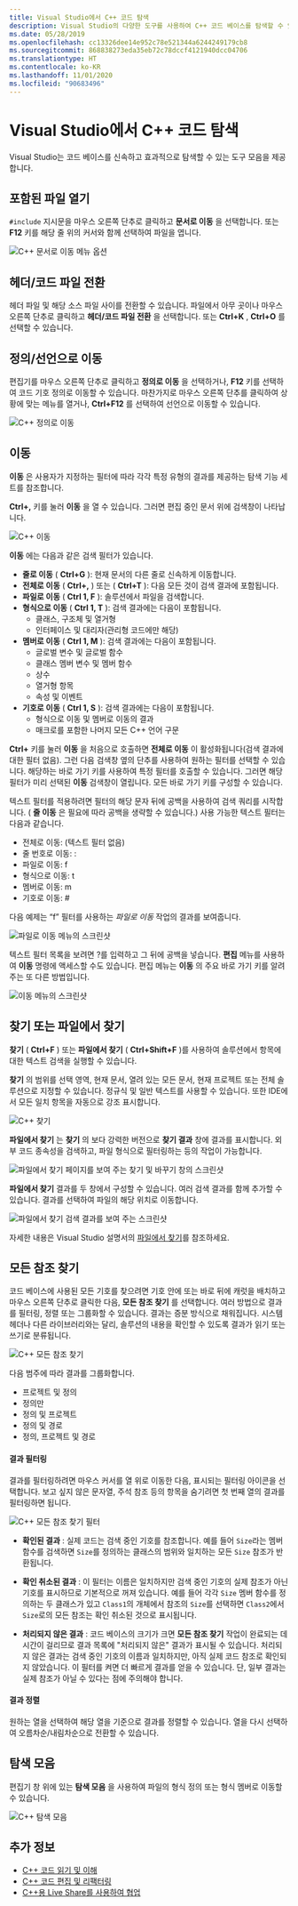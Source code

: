 ```yaml
---
title: Visual Studio에서 C++ 코드 탐색
description: Visual Studio의 다양한 도구를 사용하여 C++ 코드 베이스를 탐색할 수 있습니다.
ms.date: 05/28/2019
ms.openlocfilehash: cc13326dee14e952c78e521344a6244249179cb8
ms.sourcegitcommit: 868838273eda35eb72c78dccf4121940dcc04706
ms.translationtype: HT
ms.contentlocale: ko-KR
ms.lasthandoff: 11/01/2020
ms.locfileid: "90683496"
---
```

# <a name="navigate-c-code-in-visual-studio"></a>Visual Studio에서 C++ 코드 탐색

Visual Studio는 코드 베이스를 신속하고 효과적으로 탐색할 수 있는 도구 모음을 제공합니다.

## <a name="open-an-included-file"></a>포함된 파일 열기

`#include` 지시문을 마우스 오른쪽 단추로 클릭하고 **문서로 이동** 을 선택합니다. 또는 **F12** 키를 해당 줄 위의 커서와 함께 선택하여 파일을 엽니다.

![C&#43;&#43; 문서로 이동 메뉴 옵션](../ide/media/go-to-document.png "문서로 이동")

## <a name="toggle-headercode-file"></a>헤더/코드 파일 전환

헤더 파일 및 해당 소스 파일 사이를 전환할 수 있습니다. 파일에서 아무 곳이나 마우스 오른쪽 단추로 클릭하고 **헤더/코드 파일 전환** 을 선택합니다. 또는 **Ctrl+K** , **Ctrl+O** 를 선택할 수 있습니다.

## <a name="go-to-definitiondeclaration"></a>정의/선언으로 이동

편집기를 마우스 오른쪽 단추로 클릭하고 **정의로 이동** 을 선택하거나, **F12** 키를 선택하여 코드 기호 정의로 이동할 수 있습니다. 마찬가지로 마우스 오른쪽 단추를 클릭하여 상황에 맞는 메뉴를 열거나, **Ctrl+F12** 를 선택하여 선언으로 이동할 수 있습니다.

![C&#43;&#43; 정의로 이동](../ide/media/go-to-def.png "정의로 이동")

## <a name="go-to"></a>이동

**이동** 은 사용자가 지정하는 필터에 따라 각각 특정 유형의 결과를 제공하는 탐색 기능 세트를 참조합니다.

**Ctrl+,** 키를 눌러 **이동** 을 열 수 있습니다. 그러면 편집 중인 문서 위에 검색창이 나타납니다.

![C&#43;&#43; 이동](../ide/media/go-to-cpp.png "이동")

**이동** 에는 다음과 같은 검색 필터가 있습니다.

- **줄로 이동** ( **Ctrl+G** ): 현재 문서의 다른 줄로 신속하게 이동합니다.
- **전체로 이동** ( **Ctrl+,** ) 또는 ( **Ctrl+T** ): 다음 모든 것이 검색 결과에 포함됩니다.
- **파일로 이동** ( **Ctrl 1, F** ): 솔루션에서 파일을 검색합니다.
- **형식으로 이동** ( **Ctrl 1, T** ): 검색 결과에는 다음이 포함됩니다.
  - 클래스, 구조체 및 열거형
  - 인터페이스 및 대리자(관리형 코드에만 해당)
- **멤버로 이동** ( **Ctrl 1, M** ): 검색 결과에는 다음이 포함됩니다.
  - 글로벌 변수 및 글로벌 함수
  - 클래스 멤버 변수 및 멤버 함수
  - 상수
  - 열거형 항목
  - 속성 및 이벤트
- **기호로 이동** ( **Ctrl 1, S** ): 검색 결과에는 다음이 포함됩니다.
  - 형식으로 이동 및 멤버로 이동의 결과
  - 매크로를 포함한 나머지 모든 C++ 언어 구문

**Ctrl+** 키를 눌러 **이동** 을 처음으로 호출하면 **전체로 이동** 이 활성화됩니다(검색 결과에 대한 필터 없음). 그런 다음 검색창 옆의 단추를 사용하여 원하는 필터를 선택할 수 있습니다. 해당하는 바로 가기 키를 사용하여 특정 필터를 호출할 수 있습니다. 그러면 해당 필터가 미리 선택된 **이동** 검색창이 열립니다. 모든 바로 가기 키를 구성할 수 있습니다.

텍스트 필터를 적용하려면 필터의 해당 문자 뒤에 공백을 사용하여 검색 쿼리를 시작합니다. ( **줄 이동** 은 필요에 따라 공백을 생략할 수 있습니다.) 사용 가능한 텍스트 필터는 다음과 같습니다.

- 전체로 이동: (텍스트 필터 없음)
- 줄 번호로 이동: :
- 파일로 이동: f
- 형식으로 이동: t
- 멤버로 이동: m
- 기호로 이동: #

다음 예제는 “f” 필터를 사용하는 *파일로 이동* 작업의 결과를 보여줍니다.

![파일로 이동 메뉴의 스크린샷](../ide/media/vs2017-go-to-results.png "이동 메뉴")

텍스트 필터 목록을 보려면 ?를 입력하고 그 뒤에 공백을 넣습니다. **편집** 메뉴를 사용하여 **이동** 명령에 액세스할 수도 있습니다. 편집 메뉴는 **이동** 의 주요 바로 가기 키를 알려주는 또 다른 방법입니다.

![이동 메뉴의 스크린샷](../ide/media/go-to-menu-cpp.png "이동 메뉴")

## <a name="find-or-find-in-files"></a>찾기 또는 파일에서 찾기

**찾기** ( **Ctrl+F** ) 또는 **파일에서 찾기** ( **Ctrl+Shift+F** )를 사용하여 솔루션에서 항목에 대한 텍스트 검색을 실행할 수 있습니다.

**찾기** 의 범위를 선택 영역, 현재 문서, 열려 있는 모든 문서, 현재 프로젝트 또는 전체 솔루션으로 지정할 수 있습니다. 정규식 및 일반 텍스트를 사용할 수 있습니다. 또한 IDE에서 모든 일치 항목을 자동으로 강조 표시합니다.

![C&#43;&#43; 찾기](../ide/media/find-cpp.png "찾기")

**파일에서 찾기** 는 **찾기** 의 보다 강력한 버전으로 **찾기 결과** 창에 결과를 표시합니다. 외부 코드 종속성을 검색하고, 파일 형식으로 필터링하는 등의 작업이 가능합니다.

![파일에서 찾기 페이지를 보여 주는 찾기 및 바꾸기 창의 스크린샷](../ide/media/find-in-files-cpp.png "파일에서 찾기")

**파일에서 찾기** 결과를 두 창에서 구성할 수 있습니다. 여러 검색 결과를 함께 추가할 수 있습니다. 결과를 선택하여 파일의 해당 위치로 이동합니다.

![파일에서 찾기 검색 결과를 보여 주는 스크린샷](../ide/media/vs2017-find-in-files-results.png "파일에서 찾기")

자세한 내용은 Visual Studio 설명서의 [파일에서 찾기](/visualstudio/ide/find-in-files)를 참조하세요.

## <a name="find-all-references"></a>모든 참조 찾기

코드 베이스에 사용된 모든 기호를 찾으려면 기호 안에 또는 바로 뒤에 캐럿을 배치하고 마우스 오른쪽 단추로 클릭한 다음, **모든 참조 찾기** 를 선택합니다. 여러 방법으로 결과를 필터링, 정렬 또는 그룹화할 수 있습니다. 결과는 증분 방식으로 채워집니다. 시스템 헤더나 다른 라이브러리와는 달리, 솔루션의 내용을 확인할 수 있도록 결과가 읽기 또는 쓰기로 분류됩니다.

![C&#43;&#43; 모든 참조 찾기](../ide/media/find-all-references-results-cpp.png "모든 참조 찾기")

다음 범주에 따라 결과를 그룹화합니다.

- 프로젝트 및 정의
- 정의만
- 정의 및 프로젝트
- 정의 및 경로
- 정의, 프로젝트 및 경로

#### <a name="filter-results"></a>결과 필터링

결과를 필터링하려면 마우스 커서를 열 위로 이동한 다음, 표시되는 필터링 아이콘을 선택합니다. 보고 싶지 않은 문자열, 주석 참조 등의 항목을 숨기려면 첫 번째 열의 결과를 필터링하면 됩니다.

![C&#43;&#43; 모든 참조 찾기 필터](../ide/media/find-all-references-filters-cpp.png "모든 참조 찾기 필터")

- **확인된 결과** : 실제 코드는 검색 중인 기호를 참조합니다. 예를 들어 `Size`라는 멤버 함수를 검색하면 `Size`를 정의하는 클래스의 범위와 일치하는 모든 `Size` 참조가 반환됩니다.

- **확인 취소된 결과** : 이 필터는 이름은 일치하지만 검색 중인 기호의 실제 참조가 아닌 기호를 표시하므로 기본적으로 꺼져 있습니다. 예를 들어 각각 `Size` 멤버 함수를 정의하는 두 클래스가 있고 `Class1`의 개체에서 참조의 `Size`를 선택하면 `Class2`에서 `Size`로의 모든 참조는 확인 취소된 것으로 표시됩니다.

- **처리되지 않은 결과** : 코드 베이스의 크기가 크면 **모든 참조 찾기** 작업이 완료되는 데 시간이 걸리므로 결과 목록에 "처리되지 않은" 결과가 표시될 수 있습니다. 처리되지 않은 결과는 검색 중인 기호의 이름과 일치하지만, 아직 실제 코드 참조로 확인되지 않았습니다. 이 필터를 켜면 더 빠르게 결과를 얻을 수 있습니다. 단, 일부 결과는 실제 참조가 아닐 수 있다는 점에 주의해야 합니다.

#### <a name="sort-results"></a>결과 정렬

원하는 열을 선택하여 해당 열을 기준으로 결과를 정렬할 수 있습니다. 열을 다시 선택하여 오름차순/내림차순으로 전환할 수 있습니다.

## <a name="navigation-bar"></a>탐색 모음

편집기 창 위에 있는 **탐색 모음** 을 사용하여 파일의 형식 정의 또는 형식 멤버로 이동할 수 있습니다.

![C&#43;&#43; 탐색 모음](../ide/media/navbar-cpp.png "탐색 모음")

## <a name="see-also"></a>추가 정보

- [C++ 코드 읽기 및 이해](read-and-understand-code-cpp.md)</br>
- [C++ 코드 편집 및 리팩터링](read-and-understand-code-cpp.md)</br>
- [C++용 Live Share를 사용하여 협업](live-share-cpp.md)
